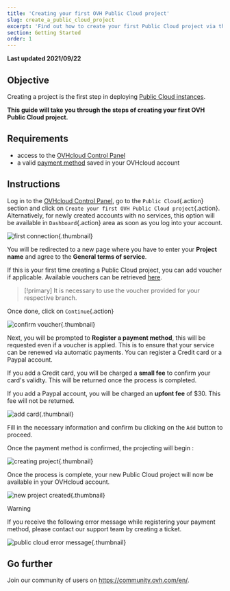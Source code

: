 ```yaml
---
title: 'Creating your first OVH Public Cloud project'
slug: create_a_public_cloud_project
excerpt: 'Find out how to create your first Public Cloud project via the OVHcloud Control Panel'
section: Getting Started
order: 1
---
```


**Last updated 2021/09/22**

## Objective

Creating a project is the first step in deploying [Public Cloud instances](https://www.ovhcloud.com/en-ca/public-cloud/).
 
**This guide will take you through the steps of creating your first OVH Public Cloud project.**

## Requirements

- access to the [OVHcloud Control Panel](https://ca.ovh.com/auth/?action=gotomanager&from=https://www.ovh.com/ca/en/&ovhSubsidiary=ca)
- a valid [payment method](../../billing/manage-payment-methods/) saved in your OVHcloud account

## Instructions

Log in to the [OVHcloud Control Panel](https://ca.ovh.com/auth/?action=gotomanager&from=https://www.ovh.com/ca/en/&ovhSubsidiary=ca), go to the `Public Cloud`{.action} section and click on `Create your first OVH Public Cloud project`{.action}. Alternatively, for newly created accounts with no services, this option will be available in `Dashboard`{.action} area as soon as you log into your account.

![first connection](images/firstconnection.png){.thumbnail}

You will be redirected to a new page where you have to enter your **Project name** and agree to the **General terms of service**. 

If this is your first time creating a Public Cloud project, you can add voucher if applicable. Available vouchers can be retrieved [here](https://www.ovhcloud.com/en-ca/public-cloud/).

> [!primary]
> It is necessary to use the voucher provided for your respective branch.
>

Once done, click on `Continue`{.action}

![confirm voucher](images/confirmvoucher.png){.thumbnail}

Next, you will be prompted to **Register a payment method**, this will be requested even if a voucher is applied. This is to ensure that your service can be renewed via automatic payments. You can register a Credit card or a Paypal account. 

If you add a Credit card, you will be charged a **small fee** to confirm your card's validty. This will be returned once the process is completed.

If you add a Paypal account, you will be charged an **upfont fee** of $30. This fee will not be returned.

![add card](images/addcard.png){.thumbnail}

Fill in the necessary information and confirm bu clicking on the `Add` button to proceed.

Once the payment method is confirmed, the projecting will begin :

![creating project](images/creatingproject.png){.thumbnail}

Once the process is complete, your new Public Cloud project will now be available in your OVHcloud account.

![new project created](images/newprojectcreated.png){.thumbnail}

> [!warning]
> If you receive the following error message while registering your payment method, please contact our support team by creating a ticket.
> 

![public cloud error message](images/publicclouddenymessage.png){.thumbnail}

## Go further

Join our community of users on <https://community.ovh.com/en/>.
